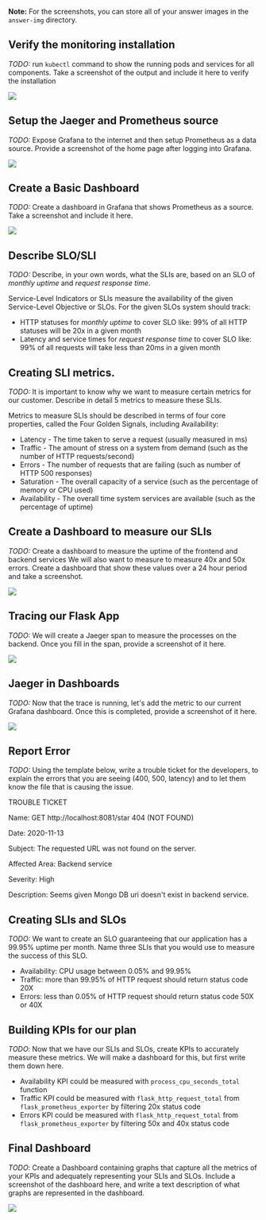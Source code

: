 **Note:** For the screenshots, you can store all of your answer images in the `answer-img` directory.

## Verify the monitoring installation

*TODO:* run `kubectl` command to show the running pods and services for all components. Take a screenshot of the output and include it here to verify the installation

![](/answer-img/services.PNG)

## Setup the Jaeger and Prometheus source
*TODO:* Expose Grafana to the internet and then setup Prometheus as a data source. Provide a screenshot of the home page after logging into Grafana.

![](/answer-img/grafana-login.PNG)

## Create a Basic Dashboard
*TODO:* Create a dashboard in Grafana that shows Prometheus as a source. Take a screenshot and include it here.

![](/answer-img/basic-dashboard.PNG)

## Describe SLO/SLI
*TODO:* Describe, in your own words, what the SLIs are, based on an SLO of *monthly uptime* and *request response time*.

Service-Level Indicators or SLIs measure the availability of the given Service-Level Objective or SLOs. For the given SLOs system should track:
- HTTP statuses for *monthly uptime* to cover SLO like: 99% of all HTTP statuses will be 20x in a given month
- Latency and service times for *request response time* to cover SLO like: 99% of all requests will take less than 20ms in a given month

## Creating SLI metrics.
*TODO:* It is important to know why we want to measure certain metrics for our customer. Describe in detail 5 metrics to measure these SLIs. 

Metrics to measure SLIs should be described in terms of four core properties, called the Four Golden Signals, including Availability:
- Latency - The time taken to serve a request (usually measured in ms)
- Traffic - The amount of stress on a system from demand (such as the number of HTTP requests/second)
- Errors - The number of requests that are failing (such as number of HTTP 500 responses)
- Saturation - The overall capacity of a service (such as the percentage of memory or CPU used)
- Availability - The overall time system services are available (such as the percentage of uptime)

## Create a Dashboard to measure our SLIs
*TODO:* Create a dashboard to measure the uptime of the frontend and backend services We will also want to measure to measure 40x and 50x errors. Create a dashboard that show these values over a 24 hour period and take a screenshot.

![](/answer-img/slis-dashboard.PNG)

## Tracing our Flask App
*TODO:*  We will create a Jaeger span to measure the processes on the backend. Once you fill in the span, provide a screenshot of it here.

![](/answer-img/jaeger_trace.PNG)

## Jaeger in Dashboards
*TODO:* Now that the trace is running, let's add the metric to our current Grafana dashboard. Once this is completed, provide a screenshot of it here.

![](/answer-img/jaeger_grafana.PNG)

## Report Error
*TODO:* Using the template below, write a trouble ticket for the developers, to explain the errors that you are seeing (400, 500, latency) and to let them know the file that is causing the issue.

TROUBLE TICKET

Name: GET http://localhost:8081/star 404 (NOT FOUND)

Date: 2020-11-13

Subject: The requested URL was not found on the server.

Affected Area: Backend service

Severity: High

Description: Seems given Mongo DB uri doesn't exist in backend service.

## Creating SLIs and SLOs
*TODO:* We want to create an SLO guaranteeing that our application has a 99.95% uptime per month. Name three SLIs that you would use to measure the success of this SLO.

- Availability: CPU usage between 0.05% and 99.95%
- Traffic: more than 99.95% of HTTP request should return status code 20X  
- Errors: less than 0.05% of HTTP request should return status code 50X or 40X

## Building KPIs for our plan
*TODO*: Now that we have our SLIs and SLOs, create KPIs to accurately measure these metrics. We will make a dashboard for this, but first write them down here.

- Availability KPI could be measured with `process_cpu_seconds_total` function
- Traffic KPI could be measured with `flask_http_request_total` from `flask_prometheus_exporter` by filtering 20x status code 
- Errors KPI could be measured with `flask_http_request_total` from `flask_prometheus_exporter` by filtering 50x and 40x status code 

## Final Dashboard
*TODO*: Create a Dashboard containing graphs that capture all the metrics of your KPIs and adequately representing your SLIs and SLOs. Include a screenshot of the dashboard here, and write a text description of what graphs are represented in the dashboard.  

![](/answer-img/final-dashboard.PNG)
